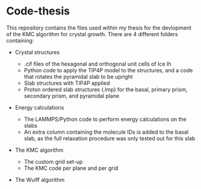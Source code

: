 # Code-thesis
This repository contains the files used within my thesis for the devlopment of the KMC algorithm for crystal growth. 
There are 4 different folders containing:

- Crystal structures
  * .cif files of the hexagonal and orthogonal unit cells of Ice Ih
  * Python code to apply the TIP4P model to the structures, and a code that rotates the pyramidal slab to be upright
  * Slab structures with TIP4P applied
  * Proton ordered slab structures (.lmp) for the basal, primary prism, secondary prism, and pyramidal plane


- Energy calculations
  * The LAMMPS/Python code to perform energy calculations on the slabs
  * An extra column containing the molecule IDs is added to the basal slab, as the full relaxation procedure was only tested out for this slab

- The KMC algorithm
  * The custom grid set-up
  * The KMC code per plane and per grid

- The Wulff algorithm
